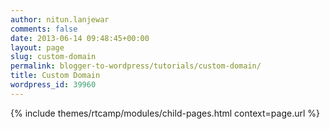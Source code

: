 ```yaml
---
author: nitun.lanjewar
comments: false
date: 2013-06-14 09:48:45+00:00
layout: page
slug: custom-domain
permalink: blogger-to-wordpress/tutorials/custom-domain/
title: Custom Domain
wordpress_id: 39960
---
```


{% include themes/rtcamp/modules/child-pages.html context=page.url %}
